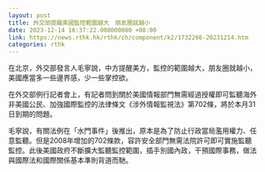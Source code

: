 ```yaml
---
layout: post
title: 外交部提醒美國監控範圍越大　朋友圈就越小
date: 2023-12-14 16:37:22.000000000 +08:00
link: https://news.rthk.hk/rthk/ch/component/k2/1732266-20231214.htm
categories: rthk
---
```


在北京，外交部發言人毛寧說，中方提醒美方，監控的範圍越大，朋友圈就越小，美國應當多一些邊界感，少一些掌控欲。

在外交部例行記者會上，有記者問到關於美國情報部門無需經過授權即可監聽海外非美國公民、加強國際監控的法律條文《涉外情報監視法》第702條，將於本月31日到期的問題。

毛寧說，有關法例在「水門事件」後推出，原本是為了防止行政當局濫用權力、任意監聽。但是2008年增加的702條款，容許安全部門無需法院許可即可實施監聽監控。此後美國政府不斷擴大監聽監控範圍，插手別國內政，干預國際事務，做法與國際法和國際關係基本準則背道而馳。
